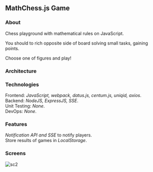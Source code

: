## MathChess.js Game

### About    

Chess playground with mathematical rules on JavaScript.    

You should to rich opposite side of board solving small tasks, gaining points.  

Choose one of figures and play!  

### Architecture


### Technologies     

Frontend: *JavaScript, webpack, datus.js, centum.js, uniqid, axios*.  
Backend: *NodeJS, ExpressJS, SSE*.  
Unit Testing: *None*.  
DevOps: *None*.  

### Features    
  
*Notification API and SSE* to notify players.  
Store results of games in *LocalStorage*.  

### Screens  

![sc2](https://github.com/Slavus54/mathchess.js/assets/54140819/b7829e5c-bdca-4622-8d1e-28558fd4f926)

